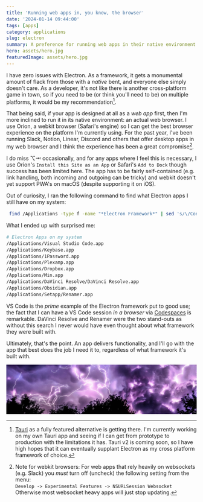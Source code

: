 ```yaml
---
title: 'Running web apps in, you know, the browser'
date: '2024-01-14 09:44:00'
tags: [apps]
category: applications
slug: electron
summary: A preference for running web apps in their native environment
hero: assets/hero.jpg
featuredImage: assets/hero.jpg
---
```


I have zero issues with Electron. As a framework, it gets a monumental amount of flack from those with a *native* bent, and everyone else simply doesn't care.  As a developer, it's not like there is another cross-platform game in town, so if you need to be (or think you'll need to be) on multiple platforms, it would be my recommendation[^1].

That being said, if your app is designed at all as a *web app* first, then I'm more inclined to run it in its native environment: an actual web browser. I use Orion, a webkit browser (Safari's engine) so I can get the best browser experience on the platform I'm currently using.  For the past year, I've been running Slack, Notion, Linear, Discord and others that offer desktop apps in my web browser and I think the experience has been a great compromise[^2].

I do miss ⌥⇥ occasionally, and for any apps where I feel this is necessary, I use Orion's `Install this Site as an App` or Safari's `Add to Dock` though success has been limited here.  The app has to be fairly self-contained (e.g. link handling, both incoming and outgoing can be tricky) and webkit doesn't yet support PWA's on macOS (despite supporting it on iOS).

Out of curiosity, I ran the following command to find what Electron apps I still have on my system:

```bash
 find /Applications -type f -name "*Electron Framework*" | sed 's/\/Contents/%/' | cut -d "%" -f 1
```

What I ended up with surprised me:

```bash
# Electron Apps on my system
/Applications/Visual Studio Code.app
/Applications/Keybase.app
/Applications/1Password.app
/Applications/Plexamp.app
/Applications/Dropbox.app
/Applications/Min.app
/Applications/DaVinci Resolve/DaVinci Resolve.app
/Applications/Obsidian.app
/Applications/Setapp/Renamer.app
```

VS Code is the *prime* example of the Electron framework put to good use; the fact that I can have a VS Code session *in a browser* via [Codespaces](https://github.com/features/codespaces) is remarkable. DaVinci Resolve and Renamer were the two stand-outs as without this search I never would have even thought about what framework they were built with.

Ultimately, that's the point. An app delivers functionality, and I'll go with the app that best does the job I need it to, regardless of what framework it's built with.

![](assets/hero.jpg "hidden")

[^1]:	[Tauri](https://tauri.app) as a fully featured alternative is getting there. I'm currently working on my own Tauri app and seeing if I can get from prototype to production with the limitations it has. Tauri v2 is coming soon, so I have high hopes that it can eventually supplant Electron as my cross platform framework of choice.

[^2]:	Note for webkit browsers: For web apps that rely heavily on websockets (e.g. Slack) you *must* turn off (uncheck) the following setting from the menu:  
	`Develop -> Experimental Features -> NSURLSession Websocket`  
	Otherwise most websocket heavy apps will just stop updating.